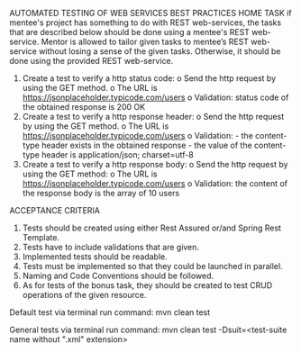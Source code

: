 AUTOMATED TESTING OF WEB SERVICES BEST PRACTICES
HOME TASK
if mentee's project has something to do with REST web-services, the tasks that are described below should be done using a mentee's REST web-service. Mentor is allowed to tailor given tasks to mentee’s REST web-service without losing a sense of the given tasks. Otherwise, it should be done using the provided REST web-service. 
1.	Create a test to verify a http status code:
o	Send the http request by using the GET method.
o	The URL is https://jsonplaceholder.typicode.com/users
o	Validation: status code of the obtained response is 200 OK
2.	Create a test to verify a http response header:
o	Send the http request by using the GET method. 
o	The URL is https://jsonplaceholder.typicode.com/users
o	Validation: - the content-type header exists in the obtained response
                                    - the value of the content-type header is application/json; charset=utf-8
3.	Create a test to verify a http response body:
o	Send the http request by using the GET method:
o	The URL is https://jsonplaceholder.typicode.com/users
o	Validation: the content of the response body is the array of 10 users

ACCEPTANCE CRITERIA
1.	Tests should be created using either Rest Assured or/and Spring Rest Template.
2.	Tests have to include validations that are given.
3.	Implemented tests should be readable.
4.	Tests must be implemented so that they could be launched in parallel.
5.	Naming and Code Conventions should be followed.
6.	As for tests of the bonus task, they should be created to test CRUD operations of the given resource.

Default test via terminal run command:
mvn clean test

General tests via terminal run command:
mvn clean test -Dsuit=<test-suite name without ".xml" extension>